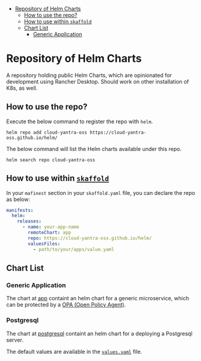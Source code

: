 
<!-- TOC -->
* [Repository of Helm Charts](#repository-of-helm-charts)
  * [How to use the repo?](#how-to-use-the-repo)
  * [How to use within `skaffold`](#how-to-use-within-skaffold)
  * [Chart List](#chart-list)
    * [Generic Application](#generic-application)
<!-- TOC -->

# Repository of Helm Charts

A repository holding public Helm Charts, which are opinionated for development using Rancher Desktop. Should work on other installation of K8s, as well.


## How to use the repo?

Execute the below command to register the repo with `helm`.

```shell
helm repo add cloud-yantra-oss https://cloud-yantra-oss.github.io/helm/ 
```

The below command will list the Helm charts available under this repo. 
```shell
helm search repo cloud-yantra-oss
```

## How to use within [`skaffold`](https://skaffold.dev/)

In your `mafinest` section in your `skaffold.yaml` file, you can declare the repo as below:
```yaml
manifests:
  helm:
    releases:
      - name: your-app-name
        remoteChart: app
        repo: https://cloud-yantra-oss.github.io/helm/
        valuesFiles:
          - path/to/your/apps/value.yaml
```

## Chart List
### Generic Application

The chart at [app](charts/app) containt an helm chart for a generic microservice, which can be protected by a [OPA (Open Policy Agent)](https://www.openpolicyagent.org/).

### Postgresql 

The chart at [postgresql](charts/postgresql) containt an helm chart for a deploying a Postgresql server.

The default values are available in the [`values.yaml`](charts/postgresql/values.yaml) file.
